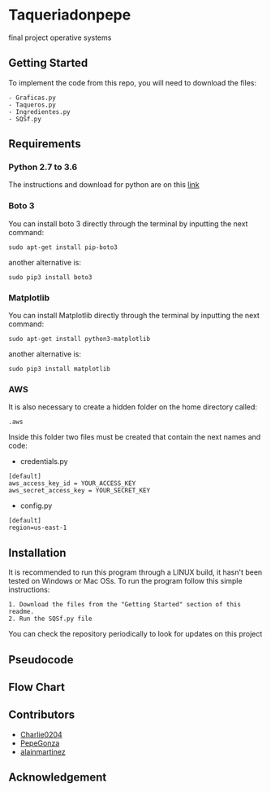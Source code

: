 # Taqueriadonpepe
final project operative systems
## Getting Started
To implement the code from this repo, you will need to download the files:
```
- Graficas.py
- Taqueros.py
- Ingredientes.py
- SQSf.py
```
## Requirements

### Python 2.7 to 3.6
The instructions and download for python are on this [link](https://www.python.org/downloads/)

### Boto 3
You can install boto 3 directly through the terminal by inputting the next command:
```
sudo apt-get install pip-boto3
```
another alternative is:
```
sudo pip3 install boto3
```
### Matplotlib 
You can install Matplotlib directly through the terminal by inputting the next command:
```
sudo apt-get install python3-matplotlib
```
another alternative is:
```
sudo pip3 install matplotlib
```
### AWS
It is also necessary to create a hidden folder on the home directory called:
```
.aws
```
Inside this folder two files must be created that contain the next names and code:
* credentials.py
```
[default]
aws_access_key_id = YOUR_ACCESS_KEY
aws_secret_access_key = YOUR_SECRET_KEY
```
* config.py
```
[default]
region=us-east-1
```

## Installation
It is recommended to run this program through a LINUX build, it hasn't been tested on Windows or Mac OSs.
To run the program follow this simple instructions:
```
1. Download the files from the "Getting Started" section of this readme.
2. Run the SQSf.py file
```
You can check the repository periodically to look for updates on this project

## Pseudocode


## Flow Chart


## Contributors
* [Charlie0204](https://github.com/Charlie0204)
* [PepeGonza](https://github.com/PepeGonza)
* [alainmartinez](https://github.com/alainmartinez)

## Acknowledgement
